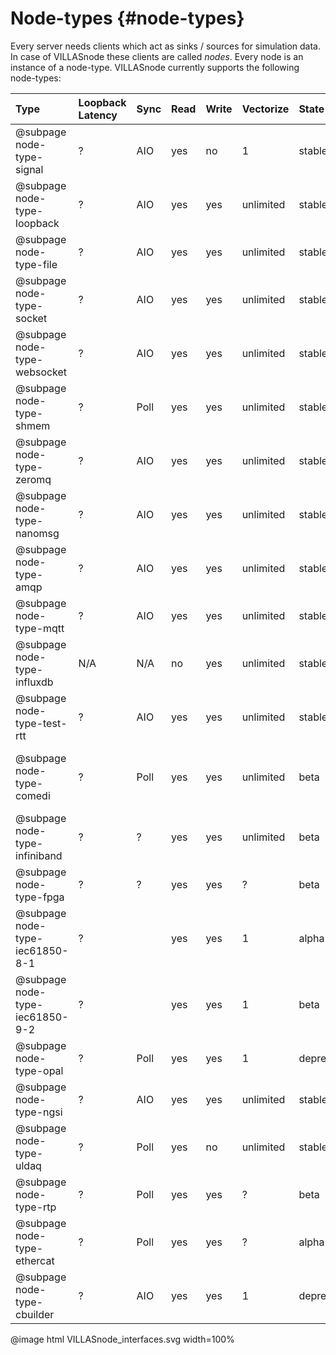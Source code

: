 # Node-types {#node-types}

Every server needs clients which act as sinks / sources for simulation data. In case of VILLASnode these clients are called _nodes_.
Every node is an instance of a node-type. VILLASnode currently supports the following node-types:

| Type                            | Loopback Latency | Sync  | Read | Write | Vectorize | State      | Comments |
| :--                             | :--              | :--   | :--  | :--   | :--       | :--        | :-- |
| @subpage node-type-signal       | ?                | AIO   | yes  | no    | 1         | stable     | |
| @subpage node-type-loopback     | ?                | AIO   | yes  | yes   | unlimited | stable     | |
| @subpage node-type-file         | ?                | AIO   | yes  | yes   | unlimited | stable     | |
| @subpage node-type-socket       | ?                | AIO   | yes  | yes   | unlimited | stable     | |
| @subpage node-type-websocket    | ?                | AIO   | yes  | yes   | unlimited | stable     | |
| @subpage node-type-shmem        | ?                | Poll  | yes  | yes   | unlimited | stable     | |
| @subpage node-type-zeromq       | ?                | AIO   | yes  | yes   | unlimited | stable     | |
| @subpage node-type-nanomsg      | ?                | AIO   | yes  | yes   | unlimited | stable     | |
| @subpage node-type-amqp         | ?                | AIO   | yes  | yes   | unlimited | stable     | |
| @subpage node-type-mqtt         | ?                | AIO   | yes  | yes   | unlimited | stable     | |
| @subpage node-type-influxdb     | N/A              | N/A   | no   | yes   | unlimited | stable     | |
| @subpage node-type-test-rtt     | ?                | AIO   | yes  | yes   | unlimited | stable     | Virtual node-type |
| @subpage node-type-comedi       | ?                | Poll  | yes  | yes   | unlimited | beta       | Support for a wide range of Analog/Digital Input/Output cards |
| @subpage node-type-infiniband   | ?                | ?     | yes  | yes   | unlimited | beta       | |
| @subpage node-type-fpga         | ?                | ?     | yes  | yes   | ?         | beta       | |
| @subpage node-type-iec61850-8-1 | ?                |       | yes  | yes   | 1         | alpha      | |
| @subpage node-type-iec61850-9-2 | ?                |       | yes  | yes   | 1         | beta       | |
| @subpage node-type-opal         | ?                | Poll  | yes  | yes   | 1         | deprecated | |
| @subpage node-type-ngsi         | ?                | AIO   | yes  | yes   | unlimited | stable | Use WebSockets for Live data |
| @subpage node-type-uldaq        | ?                | Poll  | yes  | no    | unlimited | stable     | |
| @subpage node-type-rtp          | ?                | Poll  | yes  | yes   | ?         | beta       | |
| @subpage node-type-ethercat     | ?                | Poll  | yes  | yes   | ?         | alpha      | |
| @subpage node-type-cbuilder     | ?                | AIO   | yes  | yes   | 1         | deprecated | |

@image html VILLASnode_interfaces.svg width=100%
